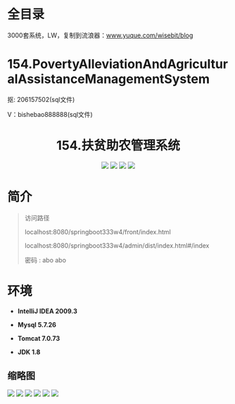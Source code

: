 # 全目录

3000套系统，LW，复制到流浪器：www.yuque.com/wisebit/blog
# 154.PovertyAlleviationAndAgriculturalAssistanceManagementSystem

<p>抠: 206157502(sql文件)</p>
<p>V：bishebao888888(sql文件)</p>

<p><h1 align="center">154.扶贫助农管理系统</h1></p>


<p align="center">
	<img src="https://img.shields.io/badge/jdk-1.8-orange.svg"/>
    <img src="https://img.shields.io/badge/springBoot-5.x-lightgrey.svg"/>
    <img src="https://img.shields.io/badge/vue-3.x-blue.svg"/>
    <img src="https://img.shields.io/badge/mysql-5.x-yellow.svg"/>
</p>

# 简介
>
> 

>访问路径
>
> localhost:8080/springboot333w4/front/index.html
>
> localhost:8080/springboot333w4/admin/dist/index.html#/index
>
> 密码 : abo abo


# 环境

- <b>IntelliJ IDEA 2009.3</b>

- <b>Mysql 5.7.26</b>

- <b>Tomcat 7.0.73</b>

- <b>JDK 1.8</b>




## 缩略图

![](https://bitwise.oss-cn-heyuan.aliyuncs.com/2024/9/10/c13263ab-e540-41fa-b0ed-024dd33c31b3.png)
![](https://bitwise.oss-cn-heyuan.aliyuncs.com/2024/9/10/3e10b39e-06b5-4d66-9d89-f1103634852b.png)
![](https://bitwise.oss-cn-heyuan.aliyuncs.com/2024/9/10/58961817-2fb4-442b-b07e-ac16c842553b.png)
![](https://bitwise.oss-cn-heyuan.aliyuncs.com/2024/9/10/411f8b76-6a86-46be-97cf-daf1423df6c5.png)
![](https://bitwise.oss-cn-heyuan.aliyuncs.com/2024/9/10/39b506f0-e30d-49ce-89b4-f1609d4b2e17.png)
![](https://bitwise.oss-cn-heyuan.aliyuncs.com/2024/9/10/2a99aac8-26ed-496e-ba1c-b3c6464129a0.png)



